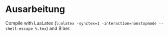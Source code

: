 # Ausarbeitung

Compile with LuaLatex (`lualatex -synctex=1 -interaction=nonstopmode --shell-escape %.tex`) and Biber.

